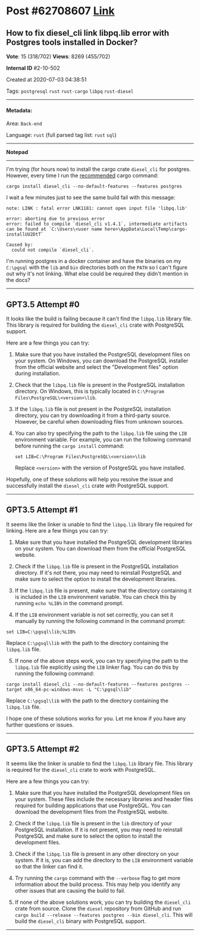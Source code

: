 
# Post \#62708607 [Link](https://stackoverflow.com/questions/62708607/)

## How to fix diesel_cli link libpq.lib error with Postgres tools installed in Docker?

**Vote**: 15 (318/702) **Views**: 8269 (455/702) 

**Internal ID** \#2-10-502

Created at 2020-07-03 04:38:51

Tags: `postgresql` `rust` `rust-cargo` `libpq` `rust-diesel`

----------

#### Metadata:

Area: `Back-end`

Language: `rust` (full parsed tag list: `rust` `sql`)

----------

**Notepad**


----------

I'm trying (for hours now) to install the cargo crate `diesel_cli` for postgres. However, every time I run the [recommended](https://diesel.rs/guides/getting-started/) cargo command:
```
cargo install diesel_cli --no-default-features --features postgres
```

I wait a few minutes just to see the same build fail with this message:
```
note: LINK : fatal error LNK1181: cannot open input file 'libpq.lib'

error: aborting due to previous error
error: failed to compile `diesel_cli v1.4.1`, intermediate artifacts can be found at `C:\Users\<user name here>\AppData\Local\Temp\cargo-installUU2DtT`

Caused by:
  could not compile `diesel_cli`.
```

I'm running postgres in a docker container and have the binaries on my `C:\pgsql` with the `lib` and `bin` directories both on the `PATH` so I can't figure out why it's not linking. What else could be required they didn't mention in the docs?


----------
        
## GPT3.5 Attempt \#0

It looks like the build is failing because it can't find the `libpq.lib` library file. This library is required for building the `diesel_cli` crate with PostgreSQL support.

Here are a few things you can try:

1. Make sure that you have installed the PostgreSQL development files on your system. On Windows, you can download the PostgreSQL installer from the official website and select the "Development files" option during installation.

2. Check that the `libpq.lib` file is present in the PostgreSQL installation directory. On Windows, this is typically located in `C:\Program Files\PostgreSQL\<version>\lib`.

3. If the `libpq.lib` file is not present in the PostgreSQL installation directory, you can try downloading it from a third-party source. However, be careful when downloading files from unknown sources.

4. You can also try specifying the path to the `libpq.lib` file using the `LIB` environment variable. For example, you can run the following command before running the `cargo install` command:

   ```
   set LIB=C:\Program Files\PostgreSQL\<version>\lib
   ```

   Replace `<version>` with the version of PostgreSQL you have installed.

Hopefully, one of these solutions will help you resolve the issue and successfully install the `diesel_cli` crate with PostgreSQL support.

--------

## GPT3.5 Attempt \#1

It seems like the linker is unable to find the `libpq.lib` library file required for linking. Here are a few things you can try:

1. Make sure that you have installed the PostgreSQL development libraries on your system. You can download them from the official PostgreSQL website.

2. Check if the `libpq.lib` file is present in the PostgreSQL installation directory. If it's not there, you may need to reinstall PostgreSQL and make sure to select the option to install the development libraries.

3. If the `libpq.lib` file is present, make sure that the directory containing it is included in the `LIB` environment variable. You can check this by running `echo %LIB%` in the command prompt.

4. If the `LIB` environment variable is not set correctly, you can set it manually by running the following command in the command prompt:
```
set LIB=C:\pgsql\lib;%LIB%
```
Replace `C:\pgsql\lib` with the path to the directory containing the `libpq.lib` file.

5. If none of the above steps work, you can try specifying the path to the `libpq.lib` file explicitly using the `LIB` linker flag. You can do this by running the following command:
```
cargo install diesel_cli --no-default-features --features postgres --target x86_64-pc-windows-msvc -L "C:\pgsql\lib"
```
Replace `C:\pgsql\lib` with the path to the directory containing the `libpq.lib` file.

I hope one of these solutions works for you. Let me know if you have any further questions or issues.

--------

## GPT3.5 Attempt \#2

It seems like the linker is unable to find the `libpq.lib` library file. This library is required for the `diesel_cli` crate to work with PostgreSQL.

Here are a few things you can try:

1. Make sure that you have installed the PostgreSQL development files on your system. These files include the necessary libraries and header files required for building applications that use PostgreSQL. You can download the development files from the PostgreSQL website.

2. Check if the `libpq.lib` file is present in the `lib` directory of your PostgreSQL installation. If it is not present, you may need to reinstall PostgreSQL and make sure to select the option to install the development files.

3. Check if the `libpq.lib` file is present in any other directory on your system. If it is, you can add the directory to the `LIB` environment variable so that the linker can find it.

4. Try running the `cargo` command with the `--verbose` flag to get more information about the build process. This may help you identify any other issues that are causing the build to fail.

5. If none of the above solutions work, you can try building the `diesel_cli` crate from source. Clone the `diesel` repository from GitHub and run `cargo build --release --features postgres --bin diesel_cli`. This will build the `diesel_cli` binary with PostgreSQL support.

--------
